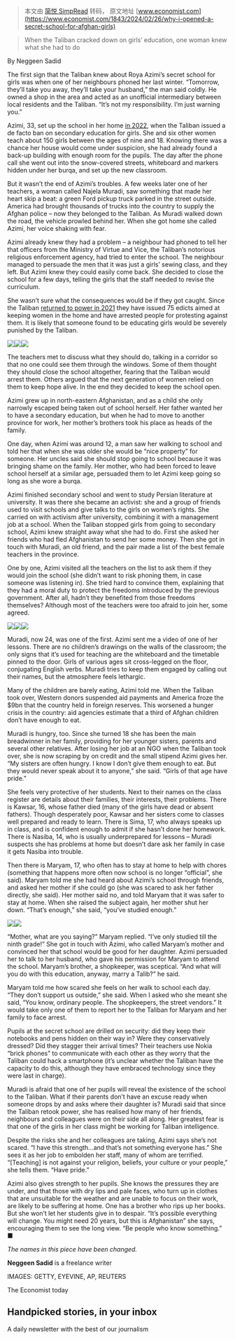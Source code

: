 > 本文由 [简悦 SimpRead](http://ksria.com/simpread/) 转码， 原文地址 [www.economist.com](https://www.economist.com/1843/2024/02/26/why-i-opened-a-secret-school-for-afghan-girls)

> When the Taliban cracked down on girls’ education, one woman knew what she had to do

By Neggeen Sadid

The first sign that the Taliban knew about Roya Azimi’s secret school for girls was when one of her neighbours phoned her last winter. “Tomorrow, they’ll take you away, they’ll take your husband,” the man said coldly. He owned a shop in the area and acted as an unofficial intermediary between local residents and the Taliban. “It’s not my responsibility. I’m just warning you.”

Azimi, 33, set up the school in her home [in 2022](https://www.economist.com/1843/2022/12/05/the-secret-life-of-afghans-under-the-taliban), when the Taliban issued a de facto ban on secondary education for girls. She and six other women teach about 150 girls between the ages of nine and 18. Knowing there was a chance her house would come under suspicion, she had already found a back-up building with enough room for the pupils. The day after the phone call she went out into the snow-covered streets, whiteboard and markers hidden under her burqa, and set up the new classroom.

But it wasn’t the end of Azimi’s troubles. A few weeks later one of her teachers, a woman called Najela Muradi, saw something that made her heart skip a beat: a green Ford pickup truck parked in the street outside. America had brought thousands of trucks into the country to supply the Afghan police – now they belonged to the Taliban. As Muradi walked down the road, the vehicle prowled behind her. When she got home she called Azimi, her voice shaking with fear.

Azimi already knew they had a problem – a neighbour had phoned to tell her that officers from the Ministry of Virtue and Vice, the Taliban’s notorious religious enforcement agency, had tried to enter the school. The neighbour managed to persuade the men that it was just a girls’ sewing class, and they left. But Azimi knew they could easily come back. She decided to close the school for a few days, telling the girls that the staff needed to revise the curriculum.

She wasn’t sure what the consequences would be if they got caught. Since the Taliban [returned to power in 2021](https://www.economist.com/1843/2021/08/13/hiding-books-buying-burqas-afghanistan-prepares-for-taliban-rule) they have issued 75 edicts aimed at keeping women in the home and have arrested people for protesting against them. It is likely that someone found to be educating girls would be severely punished by the Taliban.

![](https://www.economist.com/cdn-cgi/image/width=1424,quality=80,format=auto/content-assets/images/1843_20240226_1843_S_SCHOOL_02.jpg)![](https://www.economist.com/cdn-cgi/image/width=1424,quality=80,format=auto/content-assets/images/1843_20240226_1843_S_SCHOOL_03.jpg)![](https://www.economist.com/cdn-cgi/image/width=1424,quality=80,format=auto/content-assets/images/1843_20240226_1843_S_SCHOOL_04.jpg)

The teachers met to discuss what they should do, talking in a corridor so that no one could see them through the windows. Some of them thought they should close the school altogether, fearing that the Taliban would arrest them. Others argued that the next generation of women relied on them to keep hope alive. In the end they decided to keep the school open.

Azimi grew up in north-eastern Afghanistan, and as a child she only narrowly escaped being taken out of school herself. Her father wanted her to have a secondary education, but when he had to move to another province for work, her mother’s brothers took his place as heads of the family.

One day, when Azimi was around 12, a man saw her walking to school and told her that when she was older she would be “nice property” for someone. Her uncles said she should stop going to school because it was bringing shame on the family. Her mother, who had been forced to leave school herself at a similar age, persuaded them to let Azimi keep going so long as she wore a burqa.

Azimi finished secondary school and went to study Persian literature at university. It was there she became an activist: she and a group of friends used to visit schools and give talks to the girls on women’s rights. She carried on with activism after university, combining it with a management job at a school. When the Taliban stopped girls from going to secondary school, Azimi knew straight away what she had to do. First she asked her friends who had fled Afghanistan to send her some money. Then she got in touch with Muradi, an old friend, and the pair made a list of the best female teachers in the province.

One by one, Azimi visited all the teachers on the list to ask them if they would join the school (she didn’t want to risk phoning them, in case someone was listening in). She tried hard to convince them, explaining that they had a moral duty to protect the freedoms introduced by the previous government. After all, hadn’t they benefited from those freedoms themselves? Although most of the teachers were too afraid to join her, some agreed.

![](https://www.economist.com/cdn-cgi/image/width=1424,quality=80,format=auto/content-assets/images/1843_20240226_1843_S_SCHOOL_05.jpg)![](https://www.economist.com/cdn-cgi/image/width=1424,quality=80,format=auto/content-assets/images/1843_20240226_1843_S_SCHOOL_06.jpg)![](https://www.economist.com/cdn-cgi/image/width=1424,quality=80,format=auto/content-assets/images/1843_20240226_1843_S_SCHOOL_07.jpg)

Muradi, now 24, was one of the first. Azimi sent me a video of one of her lessons. There are no children’s drawings on the walls of the classroom; the only signs that it’s used for teaching are the whiteboard and the timetable pinned to the door. Girls of various ages sit cross-legged on the floor, conjugating English verbs. Muradi tries to keep them engaged by calling out their names, but the atmosphere feels lethargic.

Many of the children are barely eating, Azimi told me. When the Taliban took over, Western donors suspended aid payments and America froze the $9bn that the country held in foreign reserves. This worsened a hunger crisis in the country: aid agencies estimate that a third of Afghan children don’t have enough to eat.

Muradi is hungry, too. Since she turned 18 she has been the main breadwinner in her family, providing for her younger sisters, parents and several other relatives. After losing her job at an NGO when the Taliban took over, she is now scraping by on credit and the small stipend Azimi gives her. “My sisters are often hungry. I know I don’t give them enough to eat. But they would never speak about it to anyone,” she said. “Girls of that age have pride.”

She feels very protective of her students. Next to their names on the class register are details about their families, their interests, their problems. There is Kawsar, 16, whose father died (many of the girls have dead or absent fathers). Though desperately poor, Kawsar and her sisters come to classes well prepared and ready to learn. There is Sima, 17, who always speaks up in class, and is confident enough to admit if she hasn’t done her homework. There is Nasiba, 14, who is usually underprepared for lessons – Muradi suspects she has problems at home but doesn’t dare ask her family in case it gets Nasiba into trouble.

Then there is Maryam, 17, who often has to stay at home to help with chores (something that happens more often now school is no longer “official”, she said). Maryam told me she had heard about Azimi’s school through friends, and asked her mother if she could go (she was scared to ask her father directly, she said). Her mother said no, and told Maryam that it was safer to stay at home. When she raised the subject again, her mother shut her down. “That’s enough,” she said, “you’ve studied enough.”

![](https://www.economist.com/cdn-cgi/image/width=1424,quality=80,format=auto/content-assets/images/1843_20240226_1843_S_SCHOOL_08.jpg)![](https://www.economist.com/cdn-cgi/image/width=1424,quality=80,format=auto/content-assets/images/1843_20240226_1843_S_SCHOOL_09.jpg)

“Mother, what are you saying?” Maryam replied. “I’ve only studied till the ninth grade!” She got in touch with Azimi, who called Maryam’s mother and convinced her that school would be good for her daughter. Azimi persuaded her to talk to her husband, who gave his permission for Maryam to attend the school. Maryam’s brother, a shopkeeper, was sceptical. “And what will you do with this education, anyway, marry a Talib?” he said.

Maryam told me how scared she feels on her walk to school each day. “They don’t support us outside,” she said. When I asked who she meant she said, “You know, ordinary people. The shopkeepers, the street vendors.” It would take only one of them to report her to the Taliban for Maryam and her family to face arrest.

Pupils at the secret school are drilled on security: did they keep their notebooks and pens hidden on their way in? Were they conservatively dressed? Did they stagger their arrival times? Their teachers use Nokia “brick phones” to communicate with each other as they worry that the Taliban could hack a smartphone (it’s unclear whether the Taliban have the capacity to do this, although they have embraced technology since they were last in charge).

Muradi is afraid that one of her pupils will reveal the existence of the school to the Taliban. What if their parents don’t have an excuse ready when someone drops by and asks where their daughter is? Muradi said that since the Taliban retook power, she has realised how many of her friends, neighbours and colleagues were on their side all along. Her greatest fear is that one of the girls in her class might be working for Taliban intelligence.

Despite the risks she and her colleagues are taking, Azimi says she’s not scared. “I have this strength…and that’s not something everyone has.” She sees it as her job to embolden her staff, many of whom are terrified. “[Teaching] is not against your religion, beliefs, your culture or your people,” she tells them. “Have pride.”

Azimi also gives strength to her pupils. She knows the pressures they are under, and that those with dry lips and pale faces, who turn up in clothes that are unsuitable for the weather and are unable to focus on their work, are likely to be suffering at home. One has a brother who rips up her books. But she won’t let her students give in to despair. “It’s possible everything will change. You might need 20 years, but this is Afghanistan” she says, encouraging them to see the long view. “Be people who know something.” ■

_The names in this piece have been changed._

**Neggeen Sadid** is a freelance writer

IMAGES: GETTY, EYEVINE, AP, REUTERS

The Economist today

Handpicked stories, in your inbox
---------------------------------

A daily newsletter with the best of our journalism